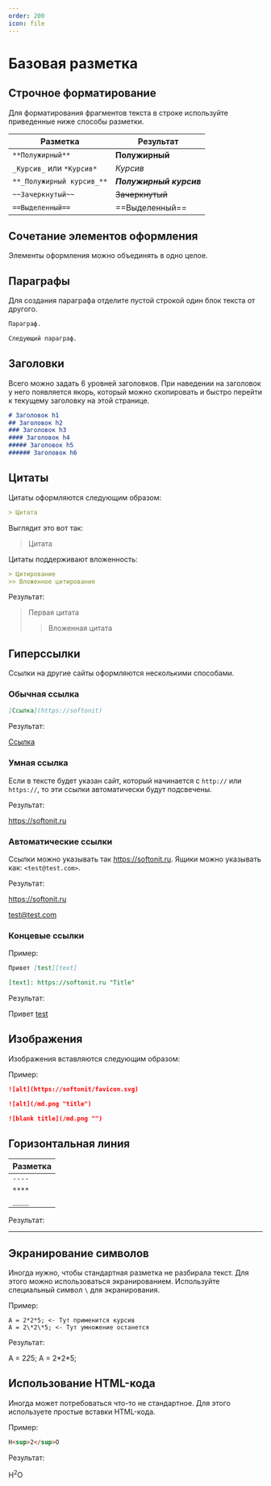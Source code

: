```yaml
---
order: 200
icon: file
---
```


# Базовая разметка

## Строчное форматирование

Для форматирования фрагментов текста в строке используйте приведенные ниже способы разметки.

| Разметка                     | Результат                    |
| ---------------------------- | ---------------------------- |
| `**Полужирный**`             | **Полужирный**               |
| `_Курсив_` или `*Курсив*`    | *Курсив*                     |
| `**_Полужирный курсив_**`    | ***Полужирный курсив***      |
| `~~Зачеркнутый~~`            | ~~Зачеркнутый~~              |
| `==Выделенный==`             | ==Выделенный==               |

## Сочетание элементов оформления

Элементы оформления можно объединять в одно целое.

## Параграфы

Для создания параграфа отделите пустой строкой один блок текста от другого.

```markdown
Параграф.

Следующий параграф.
```

## Заголовки

Всего можно задать 6 уровней заголовков. При наведении на заголовок у него появляется якорь, который можно скопировать и быстро перейти к текущему заголовку на этой странице.

```markdown
# Заголовок h1
## Заголовок h2
### Заголовок h3
#### Заголовок h4
##### Заголовок h5
###### Заголовок h6
```

## Цитаты

Цитаты оформляются следующим образом:

```markdown
> Цитата
```

Выглядит это вот так:

> Цитата

Цитаты поддерживают вложенность:

```markdown
> Цитирование
>> Вложенное цитирование
```

Результат:

> Первая цитата
>> Вложенная цитата

## Гиперссылки

Ссылки на другие сайты оформляются несколькими способами.

### Обычная ссылка

```markdown
[Ссылка](https://softonit)
```

Результат:

[Ссылка](https://softonit)

### Умная ссылка

Если в тексте будет указан сайт, который начинается с `http://` или `https://`, то эти ссылки автоматически будут подсвечены.

Результат:

https://softonit.ru

### Автоматические ссылки

Ссылки можно указывать так <https://softonit.ru>. Ящики можно указывать как: `<test@test.com>`.

Результат:

<https://softonit.ru>

<test@test.com>

### Концевые ссылки

Пример:

```markdown
Привет [test][text]

[text]: https://softonit.ru "Title"
```

Результат:

Привет [test][text]

[text]: https://softonit.ru "Title"

## Изображения

Изображения вставляются следующим образом:

Пример:

```markdown
![alt](https://softonit/favicon.svg)

![alt](/md.png "title")

![blank title](/md.png "")
```

## Горизонтальная линия

| Разметка                     |
| ---------------------------- |
| `----`             |
| `****`    |
| `____`    |

Результат:

----

## Экранирование символов

Иногда нужно, чтобы стандартная разметка не разбирала текст. Для этого можно использоваться экранированием. Используйте специальный символ `\` для экранирования.

Пример:

```
A = 2*2*5; <- Тут применится курсив
A = 2\*2\*5; <- Тут умножение останется
```

Результат:

A = 2*2*5;
A = 2\*2\*5;

## Использование HTML-кода

Иногда может потребоваться что-то не стандартное. Для этого используете простые вставки HTML-кода.

Пример:

```html
H<sup>2</sup>O
```

Результат:

H<sup>2</sup>O